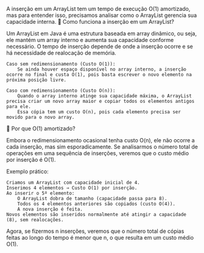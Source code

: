 A inserção em um ArrayList tem um tempo de execução O(1) amortizado, mas para entender isso, precisamos analisar como o ArrayList gerencia sua capacidade interna.
🔹 Como funciona a inserção em um ArrayList?

Um ArrayList em Java é uma estrutura baseada em array dinâmico, ou seja, ele mantém um array interno e aumenta sua capacidade conforme necessário. O tempo de inserção depende de onde a inserção ocorre e se há necessidade de realocação de memória.

    Caso sem redimensionamento (Custo O(1)):
        Se ainda houver espaço disponível no array interno, a inserção ocorre no final e custa O(1), pois basta escrever o novo elemento na próxima posição livre.

    Caso com redimensionamento (Custo O(n)):
        Quando o array interno atinge sua capacidade máxima, o ArrayList precisa criar um novo array maior e copiar todos os elementos antigos para ele.
        Essa cópia tem um custo O(n), pois cada elemento precisa ser movido para o novo array.

🔹 Por que O(1) amortizado?

Embora o redimensionamento ocasional tenha custo O(n), ele não ocorre a cada inserção, mas sim esporadicamente. Se analisarmos o número total de operações em uma sequência de inserções, veremos que o custo médio por inserção é O(1).

Exemplo prático:

    Criamos um ArrayList com capacidade inicial de 4.
    Inserimos 4 elementos → Custo O(1) por inserção.
    Ao inserir o 5º elemento:
        O ArrayList dobra de tamanho (capacidade passa para 8).
        Todos os 4 elementos anteriores são copiados (custo O(4)).
        A nova inserção é feita.
    Novos elementos são inseridos normalmente até atingir a capacidade (8), sem realocações.

Agora, se fizermos n inserções, veremos que o número total de cópias feitas ao longo do tempo é menor que n, o que resulta em um custo médio O(1).
